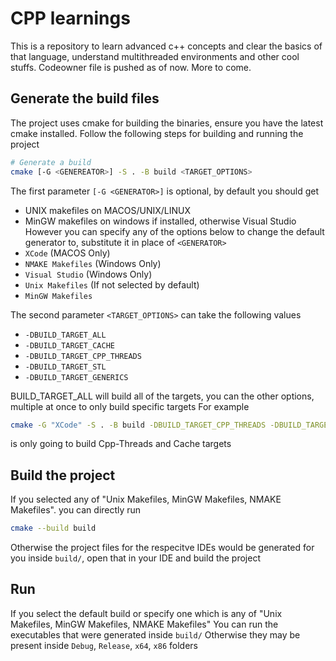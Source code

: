 # CPP learnings

This is a repository to learn advanced c++ concepts and clear the basics of that language, understand multithreaded environments and other cool stuffs. Codeowner file is pushed as of now. More to come. 

## Generate the build files

The project uses cmake for building the binaries, ensure you have the latest cmake installed.
Follow the following steps for building and running the project

```sh
# Generate a build
cmake [-G <GENEREATOR>] -S . -B build <TARGET_OPTIONS>
```

The first parameter `[-G <GENERATOR>]` is optional, by default you should get 
- UNIX makefiles on MACOS/UNIX/LINUX
- MinGW makefiles on windows if installed, otherwise Visual Studio
However you can specify any of the options below to change the default generator to, substitute it in place of `<GENERATOR>`
- `XCode` (MACOS Only)
- `NMAKE Makefiles` (Windows Only)
- `Visual Studio` <VERSION> (Windows Only)
- `Unix Makefiles` (If not selected by default)
- `MinGW Makefiles`

The second parameter `<TARGET_OPTIONS>` can take the following values
- `-DBUILD_TARGET_ALL`
- `-DBUILD_TARGET_CACHE`
- `-DBUILD_TARGET_CPP_THREADS`
- `-DBUILD_TARGET_STL`
- `-DBUILD_TARGET_GENERICS`

BUILD_TARGET_ALL will build all of the targets, you can the other options, multiple at once to only build specific targets
For example
```sh
cmake -G "XCode" -S . -B build -DBUILD_TARGET_CPP_THREADS -DBUILD_TARGET_CACHE
```
is only going to build Cpp-Threads and Cache targets

## Build the project

If you selected any of "Unix Makefiles, MinGW Makefiles, NMAKE Makefiles".
you can directly run
```sh
cmake --build build
```

Otherwise the project files for the respecitve IDEs would be generated for you inside `build/`, open that in your IDE and build the project

## Run

If you select the default build or specify one which is any of "Unix Makefiles, MinGW Makefiles, NMAKE Makefiles"
You can run the executables that were generated inside `build/`
Otherwise they may be present inside `Debug`, `Release`, `x64`, `x86` folders
